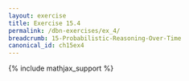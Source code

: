 ```yaml
---
layout: exercise
title: Exercise 15.4
permalink: /dbn-exercises/ex_4/
breadcrumb: 15-Probabilistic-Reasoning-Over-Time
canonical_id: ch15ex4
---
```


{% include mathjax_support %}
